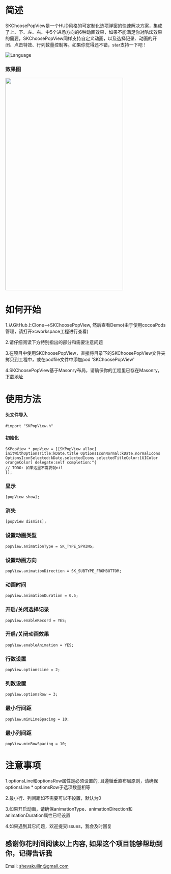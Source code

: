 # 简述

SKChoosePopView是一个HUD风格的可定制化选项弹窗的快速解决方案，集成了上、下、左、右、中5个进场方向的6种动画效果，如果不能满足你对酷炫效果的需要，SKChoosePopView同样支持自定义动画，以及选择记录、动画的开闭、点击特效、行列数量控制等。如果你觉得还不错，star支持一下吧！

![Language](https://img.shields.io/badge/Language-%20Objective%20C%20-blue.svg) 


### 效果图 
<img src="http://ofg0p74ar.bkt.clouddn.com/SKPopViewExample.gif" width="370" height ="665" />


# 如何开始 

1.从GitHub上Clone-->SKChoosePopView, 然后查看Demo(由于使用cocoaPods管理，请打开xcworkspace工程进行查看)


2.请仔细阅读下方特别指出的部分和需要注意问题


3.在项目中使用SKChoosePopView，直接将目录下的SKChoosePopView文件夹拷贝到工程中，或在podfile文件中添加pod 'SKChoosePopView'


4.SKChoosePopView基于Masonry布局，请确保你的工程里已存在Masonry，[下载地址](https://github.com/SnapKit/Masonry)


# 使用方法

#### 头文件导入
<pre><code>#import "SKPopView.h"</code></pre>



#### 初始化
<pre><code>SKPopView * popView = [[SKPopView alloc] initWithOptionsTitle:kDate.title OptionsIconNormal:kDate.normalIcons  OptionsIconSelected:kDate.selectedIcons selectedTitleColor:[UIColor orangeColor] delegate:self completion:^{
// TODO: 如果这里不需要就nil
}];</code></pre>



### 显示
<pre><code>[popView show];</code></pre>



### 消失
<pre><code>[popView dismiss];</code></pre>



### 设置动画类型
<pre><code>popView.animationType = SK_TYPE_SPRING;</code></pre>



### 设置动画方向
<pre><code>popView.animationDirection = SK_SUBTYPE_FROMBOTTOM;</code></pre>



### 动画时间
<pre><code>popView.animationDuration = 0.5;</code></pre>



### 开启/关闭选择记录
<pre><code>popView.enableRecord = YES;</code></pre>



### 开启/关闭动画效果
<pre><code>popView.enableAnimation = YES;</code></pre>



### 行数设置
<pre><code>popView.optionsLine = 2;</code></pre>



### 列数设置
<pre><code>popView.optionsRow = 3;</code></pre>



### 最小行间距
<pre><code>popView.minLineSpacing = 10;</code></pre>



### 最小列间距
<pre><code>popView.minRowSpacing = 10;</code></pre>


# 注意事项

1.optionsLine和optionsRow属性是必须设置的, 且遵循垂直布局原则，请确保optionsLine * optionsRow于选项数量相等


2.最小行、列间距如不需要可以不设置，默认为0


3.如果开启动画，请确保animationType、animationDirection和animationDuration属性已经设置


4.如果遇到其它问题，欢迎提交issues，我会及时回复




## 感谢你花时间阅读以上内容, 如果这个项目能够帮助到你，记得告诉我
Email: shevakuilin@gmail.com
